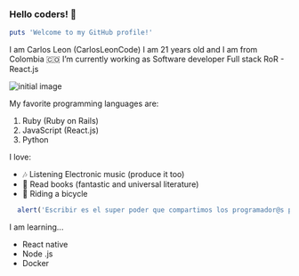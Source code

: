 
### Hello coders! 👋

```ruby
puts 'Welcome to my GitHub profile!'
```
I am Carlos Leon (CarlosLeonCode) I am 21 years old and I am from Colombia :colombia:
I’m currently working as Software developer Full stack RoR - React.js

![initial image](https://miro.medium.com/max/1360/1*VON9gHTrzeHZbHfXsqfzEA.gif)


My favorite programming languages are:

1. Ruby (Ruby on Rails)
2. JavaScript (React.js)
3. Python    

I love:

- :notes: Listening Electronic music (produce it too) 
- :open_book: Read books (fantastic and universal literature) 
- :bicyclist: Riding a bicycle 

```javascript
  alert('Escribir es el super poder que compartimos los programador@s para crear y cambiar el entorno que nos rodea.')
```

I am learning...

- React native 
- Node .js
- Docker
